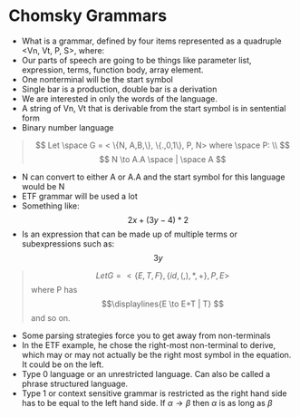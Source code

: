 # Chomsky Grammars
- What is a grammar, defined by four items represented as a quadruple \<Vn, Vt, P, S>, where:
- Our parts of speech are going to be things like parameter list, expression, terms, function body, array element.
- One nonterminal will be the start symbol
- Single bar is a production, double bar is a derivation
- We are interested in only the words of the language.
- A string of Vn, Vt that is derivable from the start symbol is in sentential form
- Binary number language
> $$ Let \space G = < \{N, A,B,\}, \{.,0,1\}, P, N> where \space P: \\ $$$$ N \to A.A \space | \space A $$
- N can convert to either A or A.A and the start symbol for this language would be N
- ETF grammar will be used a lot
- Something like: $$2x + (3y - 4) * 2
$$
- Is an expression that can be made up of multiple terms or subexpressions such as:$$3y$$
> $$ Let G = < \{E,T,F\}, \{id, (, ), *, +\}, P, E> $$where P has $$\displaylines{E \to E+T | T} $$and so on.
- Some parsing strategies force you to get away from non-terminals
- In the ETF example, he chose the right-most non-terminal to derive, which may or may not actually be the right most symbol in the equation. It could be on the left.
- Type 0 language or an unrestricted language. Can also be called a phrase structured language.
- Type 1 or context sensitive grammar is restricted as the right hand side has to be equal to the left hand side. If $\alpha\to\beta$ then  $\alpha$ is as long as $\beta$